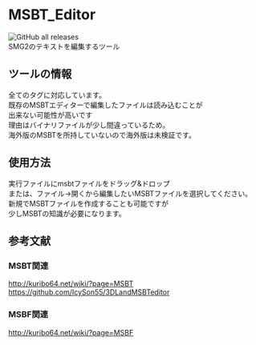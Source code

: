 # MSBT_Editor
<img alt="GitHub all releases" src="https://img.shields.io/github/downloads/penguin117117/MSBT_Editor/total"><br>
SMG2のテキストを編集するツール
## ツールの情報
全てのタグに対応しています。</br>
既存のMSBTエディターで編集したファイルは読み込むことが</br>
出来ない可能性が高いです</br>
理由はバイナリファイルが少し間違っているため。</br>
海外版のMSBTを所持していないので海外版は未検証です。
## 使用方法
実行ファイルにmsbtファイルをドラッグ&ドロップ</br>
または、ファイル→開くから編集したいMSBTファイルを選択してください。</br>
新規でMSBTファイルを作成することも可能ですが</br>
少しMSBTの知識が必要になります。

## 参考文献
### MSBT関連
http://kuribo64.net/wiki/?page=MSBT</br>
https://github.com/IcySon55/3DLandMSBTeditor
### MSBF関連
http://kuribo64.net/wiki/?page=MSBF
